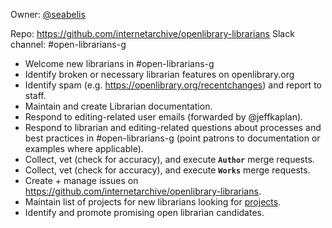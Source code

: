 Owner: [@seabelis](https://github.com/seabelis)

Repo: https://github.com/internetarchive/openlibrary-librarians
Slack channel: #open-librarians-g

* Welcome new librarians in #open-librarians-g
* Identify broken or necessary librarian features on openlibrary.org
* Identify spam (e.g. https://openlibrary.org/recentchanges) and report to staff.
* Maintain and create Librarian documentation.
* Respond to editing-related user emails (forwarded by @jeffkaplan).
* Respond to librarian and editing-related questions about processes and best practices in #open-librarians-g (point patrons to documentation or examples where applicable).
* Collect, vet (check for accuracy), and execute **`Author`** merge requests.
* Collect, vet (check for accuracy), and execute **`Works`** merge requests.
* Create + manage issues on https://github.com/internetarchive/openlibrary-librarians.
* Maintain list of projects for new librarians looking for [projects](https://github.com/internetarchive/openlibrary-librarians/issues).
* Identify and promote promising open librarian candidates.